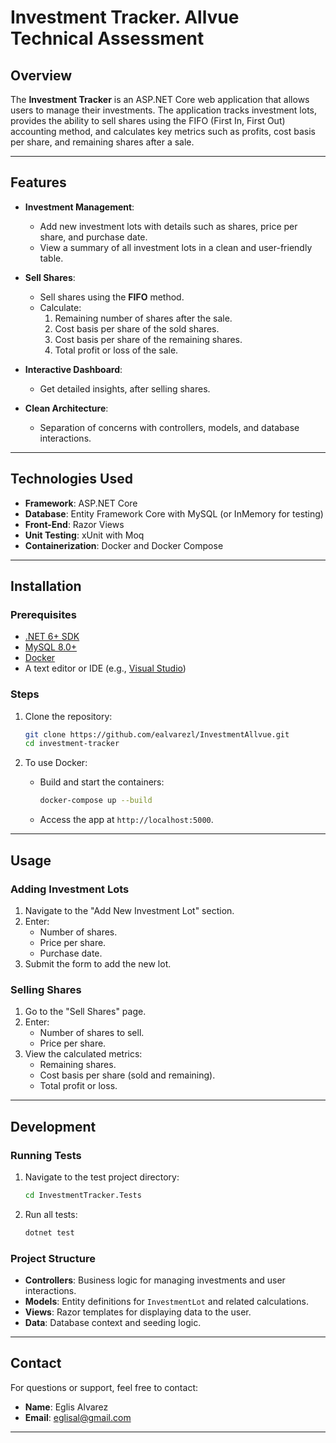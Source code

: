 # Investment Tracker. Allvue Technical Assessment

## **Overview**

The **Investment Tracker** is an ASP.NET Core web application that allows users to manage their investments. The application tracks investment lots, provides the ability to sell shares using the FIFO (First In, First Out) accounting method, and calculates key metrics such as profits, cost basis per share, and remaining shares after a sale.

---

## **Features**

- **Investment Management**:
  - Add new investment lots with details such as shares, price per share, and purchase date.
  - View a summary of all investment lots in a clean and user-friendly table.

- **Sell Shares**:
  - Sell shares using the **FIFO** method.
  - Calculate:
    1. Remaining number of shares after the sale.
    2. Cost basis per share of the sold shares.
    3. Cost basis per share of the remaining shares.
    4. Total profit or loss of the sale.

- **Interactive Dashboard**:
  - Get detailed insights, after selling shares.

- **Clean Architecture**:
  - Separation of concerns with controllers, models, and database interactions.

---

## **Technologies Used**

- **Framework**: ASP.NET Core
- **Database**: Entity Framework Core with MySQL (or InMemory for testing)
- **Front-End**: Razor Views
- **Unit Testing**: xUnit with Moq
- **Containerization**: Docker and Docker Compose

---

## **Installation**

### Prerequisites
- [.NET 6+ SDK](https://dotnet.microsoft.com/download)
- [MySQL 8.0+](https://www.mysql.com/downloads/)
- [Docker](https://www.docker.com/)
- A text editor or IDE (e.g., [Visual Studio](https://visualstudio.microsoft.com/))

### Steps
1. Clone the repository:
   ```bash
   git clone https://github.com/ealvarezl/InvestmentAllvue.git
   cd investment-tracker
   ```

2. To use Docker:
   - Build and start the containers:
     ```bash
     docker-compose up --build
     ```
   - Access the app at `http://localhost:5000`.

---

## **Usage**

### Adding Investment Lots
1. Navigate to the "Add New Investment Lot" section.
2. Enter:
   - Number of shares.
   - Price per share.
   - Purchase date.
3. Submit the form to add the new lot.

### Selling Shares
1. Go to the "Sell Shares" page.
2. Enter:
   - Number of shares to sell.
   - Price per share.
3. View the calculated metrics:
   - Remaining shares.
   - Cost basis per share (sold and remaining).
   - Total profit or loss.

---

## **Development**

### Running Tests
1. Navigate to the test project directory:
   ```bash
   cd InvestmentTracker.Tests
   ```
2. Run all tests:
   ```bash
   dotnet test
   ```

### Project Structure
- **Controllers**: Business logic for managing investments and user interactions.
- **Models**: Entity definitions for `InvestmentLot` and related calculations.
- **Views**: Razor templates for displaying data to the user.
- **Data**: Database context and seeding logic.

---

## **Contact**

For questions or support, feel free to contact:
- **Name**: Eglis Alvarez
- **Email**: eglisal@gmail.com
--- 

